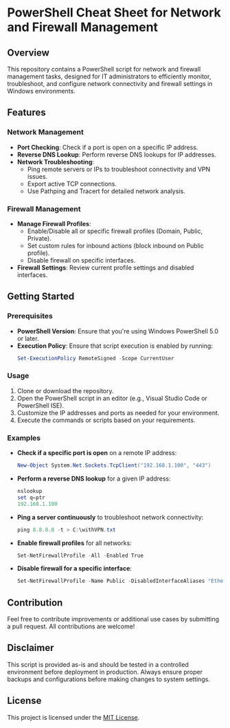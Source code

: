 # PowerShell Cheat Sheet for Network and Firewall Management

## Overview

This repository contains a PowerShell script for network and firewall management tasks, designed for IT administrators to efficiently monitor, troubleshoot, and configure network connectivity and firewall settings in Windows environments.

## Features

### **Network Management**
- **Port Checking**: Check if a port is open on a specific IP address.
- **Reverse DNS Lookup**: Perform reverse DNS lookups for IP addresses.
- **Network Troubleshooting**:
  - Ping remote servers or IPs to troubleshoot connectivity and VPN issues.
  - Export active TCP connections.
  - Use Pathping and Tracert for detailed network analysis.

### **Firewall Management**
- **Manage Firewall Profiles**:
  - Enable/Disable all or specific firewall profiles (Domain, Public, Private).
  - Set custom rules for inbound actions (block inbound on Public profile).
  - Disable firewall on specific interfaces.
- **Firewall Settings**: Review current profile settings and disabled interfaces.

## Getting Started

### Prerequisites
- **PowerShell Version**: Ensure that you're using Windows PowerShell 5.0 or later.
- **Execution Policy**: Ensure that script execution is enabled by running:
  ```powershell
  Set-ExecutionPolicy RemoteSigned -Scope CurrentUser
  ```

### Usage
1. Clone or download the repository.
2. Open the PowerShell script in an editor (e.g., Visual Studio Code or PowerShell ISE).
3. Customize the IP addresses and ports as needed for your environment.
4. Execute the commands or scripts based on your requirements.

### Examples

- **Check if a specific port is open** on a remote IP address:
  ```powershell
  New-Object System.Net.Sockets.TcpClient("192.168.1.100", "443")
  ```

- **Perform a reverse DNS lookup** for a given IP address:
  ```powershell
  nslookup
  set q=ptr
  192.168.1.100
  ```

- **Ping a server continuously** to troubleshoot network connectivity:
  ```powershell
  ping 8.8.8.8 -t > C:\withVPN.txt
  ```

- **Enable firewall profiles** for all networks:
  ```powershell
  Set-NetFirewallProfile -All -Enabled True
  ```

- **Disable firewall for a specific interface**:
  ```powershell
  Set-NetFirewallProfile -Name Public -DisabledInterfaceAliases "Ethernet1"
  ```

## Contribution
Feel free to contribute improvements or additional use cases by submitting a pull request. All contributions are welcome!

## Disclaimer
This script is provided as-is and should be tested in a controlled environment before deployment in production. Always ensure proper backups and configurations before making changes to system settings.

## License

This project is licensed under the [MIT License](LICENSE).
```
